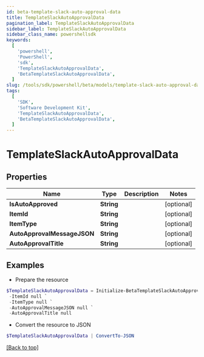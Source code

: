 ```yaml
---
id: beta-template-slack-auto-approval-data
title: TemplateSlackAutoApprovalData
pagination_label: TemplateSlackAutoApprovalData
sidebar_label: TemplateSlackAutoApprovalData
sidebar_class_name: powershellsdk
keywords:
  [
    'powershell',
    'PowerShell',
    'sdk',
    'TemplateSlackAutoApprovalData',
    'BetaTemplateSlackAutoApprovalData',
  ]
slug: /tools/sdk/powershell/beta/models/template-slack-auto-approval-data
tags:
  [
    'SDK',
    'Software Development Kit',
    'TemplateSlackAutoApprovalData',
    'BetaTemplateSlackAutoApprovalData',
  ]
---
```


# TemplateSlackAutoApprovalData

## Properties

| Name                        | Type       | Description | Notes      |
| --------------------------- | ---------- | ----------- | ---------- |
| **IsAutoApproved**          | **String** |             | [optional] |
| **ItemId**                  | **String** |             | [optional] |
| **ItemType**                | **String** |             | [optional] |
| **AutoApprovalMessageJSON** | **String** |             | [optional] |
| **AutoApprovalTitle**       | **String** |             | [optional] |

## Examples

- Prepare the resource

```powershell
$TemplateSlackAutoApprovalData = Initialize-BetaTemplateSlackAutoApprovalData  -IsAutoApproved null `
 -ItemId null `
 -ItemType null `
 -AutoApprovalMessageJSON null `
 -AutoApprovalTitle null
```

- Convert the resource to JSON

```powershell
$TemplateSlackAutoApprovalData | ConvertTo-JSON
```

[[Back to top]](#)
